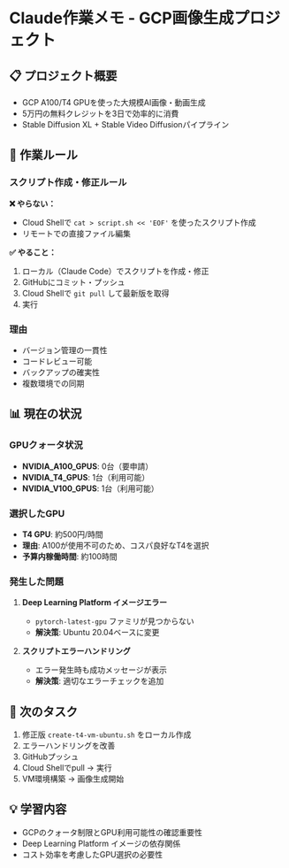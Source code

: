 # Claude作業メモ - GCP画像生成プロジェクト

## 📋 プロジェクト概要
- GCP A100/T4 GPUを使った大規模AI画像・動画生成
- 5万円の無料クレジットを3日で効率的に消費
- Stable Diffusion XL + Stable Video Diffusionパイプライン

## 🔧 作業ルール

### スクリプト作成・修正ルール
**❌ やらない：**
- Cloud Shellで `cat > script.sh << 'EOF'` を使ったスクリプト作成
- リモートでの直接ファイル編集

**✅ やること：**
1. ローカル（Claude Code）でスクリプトを作成・修正
2. GitHubにコミット・プッシュ
3. Cloud Shellで `git pull` して最新版を取得
4. 実行

### 理由
- バージョン管理の一貫性
- コードレビュー可能
- バックアップの確実性
- 複数環境での同期

## 📊 現在の状況

### GPUクォータ状況
- **NVIDIA_A100_GPUS**: 0台（要申請）
- **NVIDIA_T4_GPUS**: 1台（利用可能）
- **NVIDIA_V100_GPUS**: 1台（利用可能）

### 選択したGPU
- **T4 GPU**: 約500円/時間
- **理由**: A100が使用不可のため、コスパ良好なT4を選択
- **予算内稼働時間**: 約100時間

### 発生した問題
1. **Deep Learning Platform イメージエラー**
   - `pytorch-latest-gpu` ファミリが見つからない
   - **解決策**: Ubuntu 20.04ベースに変更

2. **スクリプトエラーハンドリング**
   - エラー発生時も成功メッセージが表示
   - **解決策**: 適切なエラーチェックを追加

## 🎯 次のタスク
1. 修正版 `create-t4-vm-ubuntu.sh` をローカル作成
2. エラーハンドリングを改善
3. GitHubプッシュ
4. Cloud Shellでpull → 実行
5. VM環境構築 → 画像生成開始

## 💡 学習内容
- GCPのクォータ制限とGPU利用可能性の確認重要性
- Deep Learning Platform イメージの依存関係
- コスト効率を考慮したGPU選択の必要性